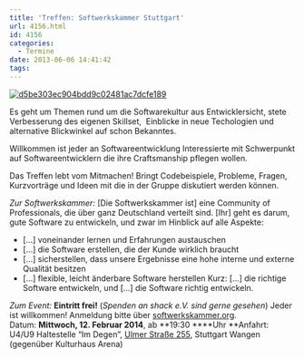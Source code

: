 ```yaml
---
title: 'Treffen: Softwerkskammer Stuttgart'
url: 4156.html
id: 4156
categories:
  - Termine
date: 2013-06-06 14:41:42
tags:
---
```


[![d5be303ec904bdd9c02481ac7dcfe189](https://blog.shackspace.de/wp-content/uploads/2013/05/d5be303ec904bdd9c02481ac7dcfe189.jpg)](https://blog.shackspace.de/wp-content/uploads/2013/05/d5be303ec904bdd9c02481ac7dcfe189.jpg)

Es geht um Themen rund um die Softwarekultur aus Entwicklersicht, stete Verbesserung des eigenen Skillset,  Einblicke in neue Techologien und alternative Blickwinkel auf schon Bekanntes.

Willkommen ist jeder an Softwareentwicklung Interessierte mit Schwerpunkt auf Softwareentwicklern die ihre Craftsmanship pflegen wollen.

Das Treffen lebt vom Mitmachen! Bringt Codebeispiele, Probleme, Fragen, Kurzvorträge und Ideen mit die in der Gruppe diskutiert werden können.

_Zur Softwerkskammer:_
[Die Softwerkskammer ist] eine Community of Professionals, die über ganz Deutschland verteilt sind. [Ihr] geht es darum, gute Software zu entwickeln, und zwar im Hinblick auf alle Aspekte:

*   [...] voneinander lernen und Erfahrungen austauschen
*   [...] die Software erstellen, die der Kunde wirklich braucht
*   [...] sicherstellen, dass unsere Ergebnisse eine hohe interne und externe Qualität besitzen
*   [...] flexible, leicht änderbare Software herstellen
Kurz: [...] die richtige Software entwickeln, und [...] die Software richtig entwickeln.

_Zum Event:_
**Eintritt frei!** (_Spenden an shack e.V. sind gerne gesehen_) Jeder ist willkommen! Anmeldung bitte über [softwerkskammer.org](http://www.softwerkskammer.org/).
Datum: **Mittwoch, 12\. Februar 2014**, ab **19:30 ****Uhr
**Anfahrt: U4/U9 Haltestelle “Im Degen”, [Ulmer Straße 255](https://blog.shackspace.de/?page_id=713), Stuttgart Wangen (gegenüber Kulturhaus Arena)

&nbsp;